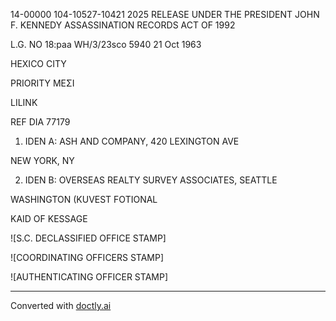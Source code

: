 14-00000
104-10527-10421
2025 RELEASE UNDER THE PRESIDENT JOHN F. KENNEDY ASSASSINATION RECORDS ACT OF 1992

L.G. NO 18:paa
WH/3/23sco
5940
21 Oct 1963

HEXICO CITY

PRIORITY ΜΕΣΙ

LILINK

REF DIA 77179

1. IDEN A: ASH AND COMPANY, 420 LEXINGTON AVE

NEW YORK, NY

2. IDEN B: OVERSEAS REALTY SURVEY ASSOCIATES, SEATTLE

WASHINGTON (KUVEST FOTIONAL

KAID OF KESSAGE

![S.C. DECLASSIFIED OFFICE STAMP]

![COORDINATING OFFICERS STAMP]

![AUTHENTICATING OFFICER STAMP]


---
Converted with [doctly.ai](https://doctly.ai)